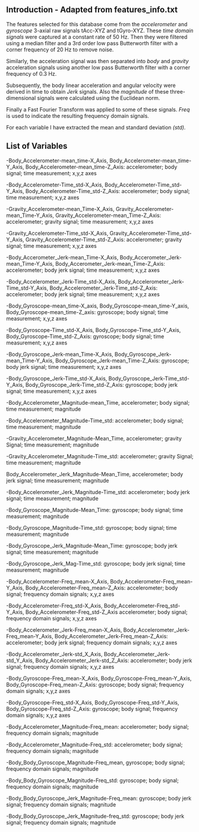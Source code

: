 ## Introduction - Adapted from features_info.txt
The features selected for this database come from the *accelerometer* and *gyroscope* 3-axial raw signals tAcc-XYZ and tGyro-XYZ. These *time domain signals* were captured at a constant rate of 50 Hz. Then they were filtered using a median filter and a 3rd order low pass Butterworth filter with a corner frequency of 20 Hz to remove noise. 

Similarly, the acceleration signal was then separated into *body* and *gravity* acceleration signals using another low pass Butterworth filter with a corner frequency of 0.3 Hz. 

Subsequently, the body linear acceleration and angular velocity were derived in time to obtain *Jerk* signals. Also the *magnitude* of these three-dimensional signals were calculated using the Euclidean norm. 

Finally a Fast Fourier Transform  was applied to some of these signals. *Freq* is used to indicate the resulting frequency domain signals.

For each variable I have extracted the mean and standard deviation *(std).*


## List of Variables

-Body_Accelerometer-mean_time-X_Axis, Body_Accelerometer-mean_time-Y_Axis, Body_Accelerometer-mean_time-Z_Axis:
accelerometer; body signal; time measurement; x,y,z axes 

-Body_Accelerometer-Time_std-X_Axis, Body_Accelerometer-Time_std-Y_Axis, Body_Accelerometer-Time_std-Z_Axis: 
accelerometer; body signal; time measurement; x,y,z axes

-Gravity_Accelerometer-mean_Time-X_Axis, Gravity_Accelerometer-mean_Time-Y_Axis, Gravity_Accelerometer-mean_Time-Z_Axis:
accelerometer; gravity signal; time measurement; x,y,z axes

-Gravity_Accelerometer-Time_std-X_Axis, Gravity_Accelerometer-Time_std-Y_Axis, Gravity_Accelerometer-Time_std-Z_Axis:
accelerometer; gravity signal; time measurement; x,y,z axes  

-Body_Accerometer_Jerk-mean_Time-X_Axis, Body_Accerometer_Jerk-mean_Time-Y_Axis, Body_Accerometer_Jerk-mean_Time-Z_Axis:
accelerometer; body jerk signal; time measurement; x,y,z axes
 
-Body_Accelerometer_Jerk-Time_std-X_Axis, Body_Accelerometer_Jerk-Time_std-Y_Axis, Body_Accelerometer_Jerk-Time_std-Z_Axis: 
accelerometer; body jerk signal; time measurement; x,y,z axes 

-Body_Gyroscope-mean_time-X_axis, Body_Gyroscope-mean_time-Y_axis, Body_Gyroscope-mean_time-Z_axis:
gyroscope; body signal; time measurement; x,y,z axes
 
-Body_Gyroscope-Time_std-X_Axis, Body_Gyroscope-Time_std-Y_Axis, Body_Gyroscope-Time_std-Z_Axis:
gyroscope; body signal; time measurement; x,y,z axes

-Body_Gyroscope_Jerk-mean_Time-X_Axis, Body_Gyroscope_Jerk-mean_Time-Y_Axis, Body_Gyroscope_Jerk-mean_Time-Z_Axis:
gyroscope; body jerk signal; time measurement; x,y,z axes
 
-Body_Gyroscope_Jerk-Time_std-X_Axis, Body_Gyroscope_Jerk-Time_std-Y_Axis, Body_Gyroscope_Jerk-Time_std-Z_Axis: 
gyroscope; body jerk signal; time measurement; x,y,z axes

-Body_Accelerometer_Magnitude-mean_Time, 
accelerometer; body signal; time measurement; magnitude

-Body_Accelerometer_Magnitude-Time_std: 
accelerometer; body signal; time measurement; magnitude 

-Gravity_Accelerometer_Magnitude-Mean_Time, 
accelerometer; gravity Signal; time measurement; magnitude 

-Gravity_Accelerometer_Magnitude-Time_std:
accelerometer; gravity Signal; time measurement; magnitude

Body_Accelerometer_Jerk_Magnitude-Mean_Time, 
accelerometer; body jerk signal; time measurement; magnitude

-Body_Accelerometer_Jerk_Magnitude-Time_std:
accelerometer; body jerk signal; time measurement; magnitude 

-Body_Gyroscope_Magnitude-Mean_Time: 
gyroscope; body signal; time measurement; magnitude

-Body_Gyroscope_Magnitude-Time_std:
gyroscope; body signal; time measurement; magnitude 

-Body_Gyroscope_Jerk_Magnitude-Mean_Time: 
gyroscope; body jerk signal; time measurement; magnitude

-Body_Gyroscope_Jerk_Mag-Time_std:
gyroscope; body jerk signal; time measurement; magnitude 

-Body_Accelerometer-Freq_mean-X_Axis, Body_Accelerometer-Freq_mean-Y_Axis, Body_Accelerometer-Freq_mean-Z_Axis: 
accelerometer; body signal; frequency domain signals; x,y,z axes

-Body_Accelerometer-Freq_std-X_Axis, Body_Accelerometer-Freq_std-Y_Axis, Body_Accelerometer-Freq_std-Z_Axis
accelerometer; body signal; frequency domain signals; x,y,z axes

-Body_Accelerometer_Jerk-Freq_mean-X_Axis, Body_Accelerometer_Jerk-Freq_mean-Y_Axis, Body_Accelerometer_Jerk-Freq_mean-Z_Axis: 
accelerometer; body jerk signal; frequency domain signals; x,y,z axes 

-Body_Accelerometer_Jerk-std_X_Axis, Body_Accelerometer_Jerk-std_Y_Axis, Body_Accelerometer_Jerk-std_Z_Axis:
accelerometer; body jerk signal; frequency domain signals; x,y,z axes 

-Body_Gyroscope-Freq_mean-X_Axis, Body_Gyroscope-Freq_mean-Y_Axis, Body_Gyroscope-Freq_mean-Z_Axis: 
gyroscope; body signal; frequency domain signals; x,y,z axes

-Body_Gyroscope-Freq_std-X_Axis, Body_Gyroscope-Freq_std-Y_Axis, Body_Gyroscope-Freq_std-Z_Axis: 
gyroscope; body signal; frequency domain signals; x,y,z axes

-Body_Accelerometer_Magnitude-Freq_mean: 
accelerometer; body signal; frequency domain signals; magnitude

-Body_Accelerometer_Magnitude-Freq_std:
accelerometer; body signal; frequency domain signals; magnitude 

-Body_Body_Gyroscope_Magnitude-Freq_mean, 
gyroscope; body signal; frequency domain signals; magnitude

-Body_Body_Gyroscope_Magnitude-Freq_std: 
gyroscope; body signal; frequency domain signals; magnitude 

-Body_Body_Gyroscope_Jerk_Magnitude-Freq_mean: 
gyroscope; body jerk signal; frequency domain signals; magnitude

-Body_Body_Gyroscope_Jerk_Magnitude-freq_std:
gyroscope; body jerk signal; frequency domain signals; magnitude 
